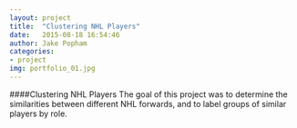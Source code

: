 ```yaml
---
layout: project
title:  "Clustering NHL Players"
date:   2015-08-18 16:54:46
author: Jake Popham
categories:
- project
img: portfolio_01.jpg
---
```

####Clustering NHL Players
The goal of this project was to determine the similarities between different NHL forwards, and to label groups of similar players by role.
